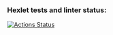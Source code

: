 ### Hexlet tests and linter status:
[![Actions Status](https://github.com/BorisMars/python-project-49/workflows/hexlet-check/badge.svg)](https://github.com/BorisMars/python-project-49/actions)